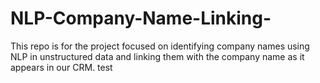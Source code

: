 # NLP-Company-Name-Linking-
This repo is for the project focused on identifying company names using NLP in unstructured data and linking them with the company name as it appears in our CRM. 
test
